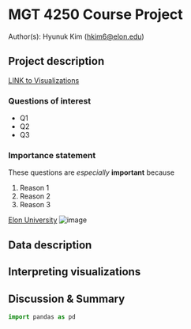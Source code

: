 # MGT 4250 Course Project
Author(s): Hyunuk Kim (hkim6@elon.edu)

## Project description
[LINK to Visualizations](https://public.tableau.com/views/test_17146783141220/Sheet1?:language=en-US&:sid=&:display_count=n&:origin=viz_share_link)
### Questions of interest
- Q1
- Q2
- Q3
### Importance statement
These questions are *especially* **important** because
1. Reason 1
2. Reason 2
3. Reason 3

[Elon University](https://www.elon.edu)
![image](https://github.com/hkim07/mgt4250spring2024/assets/39529124/d485a5ed-d1b3-4dd9-b3ce-fc32dd3255eb)

## Data description

## Interpreting visualizations

## Discussion & Summary

```python
import pandas as pd
```




